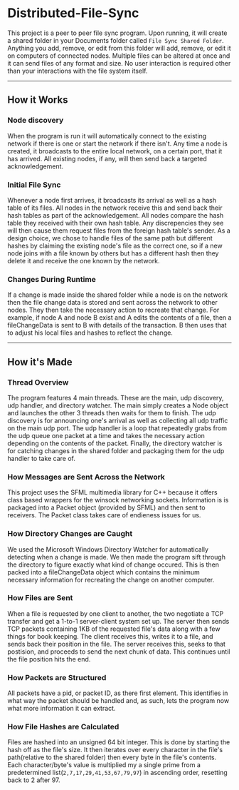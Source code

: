 # Distributed-File-Sync  

This project is a peer to peer file sync program. Upon running, it will create a shared folder in your Documents folder called `File Sync Shared Folder`. Anything you add, remove, or edit from this folder will add, remove, or edit it on computers of connected nodes. Multiple files can be altered at once and it can send files of any format and size. No user interaction is required other than your interactions with the file system itself.

---

## How it Works

### Node discovery

When the program is run it will automatically connect to the existing network if there is one or start the network if there isn't. Any time a node is created, it broadcasts to the entire local network, on a certain port, that it has arrived. All existing nodes, if any, will then send back a targeted acknowledgement. 

### Initial File Sync

Whenever a node first arrives, it broadcasts its arrival as well as a hash table of its files. All nodes in the network receive this and send back their hash tables as part of the acknowledgement. All nodes compare the hash table they received with their own hash table. Any discrepencies they see will then cause them request files from the foreign hash table's sender. As a design choice, we chose to handle files of the same path but different hashes by claiming the existing node's file as the correct one, so if a new node joins with a file known by others but has a different hash then they delete it and receive the one known by the network.

### Changes During Runtime

If a change is made inside the shared folder while a node is on the network then the file change data is stored and sent across the network to other nodes. They then take the necessary action to recreate that change. For example, if node A and node B exist and A edits the contents of a file, then a fileChangeData is sent to B with details of the transaction. B then uses that to adjust his local files and hashes to reflect the change.

---

## How it's Made

### Thread Overview

The program features 4 main threads. These are the main, udp discovery, udp handler, and directory watcher. The main simply creates a Node object and launches the other 3 threads then waits for them to finish. The udp discovery is for announcing one's arrival as well as collecting all udp traffic on the main udp port. The udp handler is a loop that repeatedly grabs from the udp queue one packet at a time and takes the necessary action depending on the contents of the packet. Finally, the directory watcher is for catching changes in the shared folder and packaging them for the udp handler to take care of. 

### How Messages are Sent Across the Network

This project uses the SFML multimedia library for C++ because it offers class based wrappers for the winsock networking sockets. Information is is packaged into a Packet object (provided by SFML) and then sent to receivers. The Packet class takes care of endieness issues for us.

### How Directory Changes are Caught

We used the Microsoft Windows Directory Watcher for automatically detecting when a change is made. We then made the program sift through the directory to figure exactly what kind of change occured. This is then packed into a fileChangeData object which contains the minimum necessary information for recreating the change on another computer.

### How Files are Sent

When a file is requested by one client to another, the two negotiate a TCP transfer and get a 1-to-1 server-client system set up. The server then sends TCP packets containing 1KB of the requested file's data along with a few things for book keeping. The client receives this, writes it to a file, and sends back their position in the file. The server receives this, seeks to that postision, and proceeds to send the next chunk of data. This continues until the file position hits the end.

### How Packets are Structured

All packets have a pid, or packet ID, as there first element. This identifies in what way the packet should be handled and, as such, lets the program now what more information it can extract. 

### How File Hashes are Calculated

Files are hashed into an unsigned 64 bit integer. This is done by starting the hash off as the file's size. It then iterates over every character in the file's path(relative to the shared folder) then every byte in the file's contents. Each character/byte's value is multiplied my a single prime from a predetermined list(`2,7,17,29,41,53,67,79,97`) in  ascending order, resetting back to 2 after 97.
